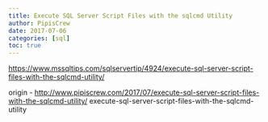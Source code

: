 ```yaml
---
title: Execute SQL Server Script Files with the sqlcmd Utility
author: PipisCrew
date: 2017-07-06
categories: [sql]
toc: true
---
```


https://www.mssqltips.com/sqlservertip/4924/execute-sql-server-script-files-with-the-sqlcmd-utility/

origin - http://www.pipiscrew.com/2017/07/execute-sql-server-script-files-with-the-sqlcmd-utility/ execute-sql-server-script-files-with-the-sqlcmd-utility